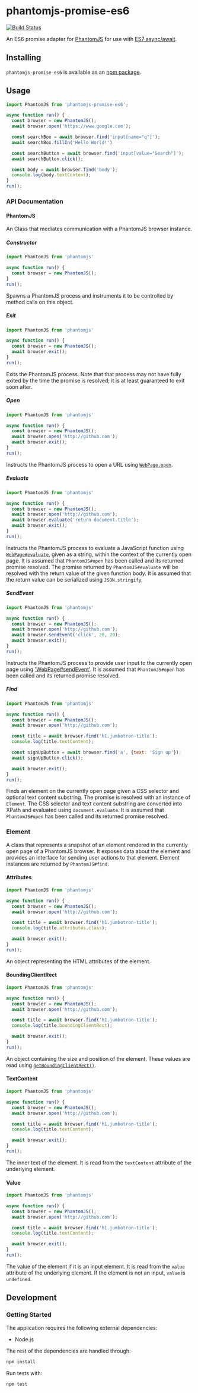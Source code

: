 # phantomjs-promise-es6
[![Build Status](https://travis-ci.org/vinsonchuong/phantomjs-promise-es6.svg?branch=master)](https://travis-ci.org/vinsonchuong/phantomjs-promise-es6)

An ES6 promise adapter for [PhantomJS](http://phantomjs.org/) for use with
[ES7 async/await](https://github.com/lukehoban/ecmascript-asyncawait).

## Installing
`phantomjs-promise-es6` is available as an
[npm package](https://www.npmjs.com/package/phantomjs-promise-es6).

## Usage
```js
import PhantomJS from 'phantomjs-promise-es6';

async function run() {
  const browser = new PhantomJS();
  await browser.open('https://www.google.com');

  const searchBox = await browser.find('input[name="q"]');
  await searchBox.fillIn('Hello World!')

  const searchButton = await browser.find('input[value="Search"]');
  await searchButton.click();

  const body = await browser.find('body');
  console.log(body.textContent);
}
run();
```

### API Documentation
#### PhantomJS
An Class that mediates communication with a PhantomJS browser instance.

##### Constructor
```js
import PhantomJS from 'phantomjs'

async function run() {
  const browser = new PhantomJS();
}
run();
```
Spawns a PhantomJS process and instruments it to be controlled by method calls
on this object.

##### Exit
```js
import PhantomJS from 'phantomjs'

async function run() {
  const browser = new PhantomJS();
  await browser.exit();
}
run();
```
Exits the PhantomJS process. Note that that process may not have fully exited
by the time the promise is resolved; it is at least guaranteed to exit soon
after.

##### Open
```js
import PhantomJS from 'phantomjs'

async function run() {
  const browser = new PhantomJS();
  await browser.open('http://github.com');
  await browser.exit();
}
run();
```
Instructs the PhantomJS process to open a URL using
[`WebPage.open`](http://phantomjs.org/api/webpage/method/open.html).

##### Evaluate
```js
import PhantomJS from 'phantomjs'

async function run() {
  const browser = new PhantomJS();
  await browser.open('http://github.com');
  await browser.evaluate('return document.title');
  await browser.exit();
}
run();
```
Instructs the PhantomJS process to evaluate a JavaScript function using
[`WebPage#evaluate`](http://phantomjs.org/api/webpage/method/evaluate.html),
given as a string, within the context of the currently open page. It is assumed
that `PhantomJS#open` has been called and its returned promise resolved. The
promise returned by `PhantomJS#evaluate` will be resolved with the return value
of the given function body. It is assumed that the return value can be
serialized using `JSON.stringify`.

##### SendEvent
```js
import PhantomJS from 'phantomjs'

async function run() {
  const browser = new PhantomJS();
  await browser.open('http://github.com');
  await browser.sendEvent('click', 20, 20);
  await browser.exit();
}
run();
```
Instructs the PhantomJS process to provide user input to the currently open
page using
['WebPage#sendEvent'](http://phantomjs.org/api/webpage/method/send-event.html).
It is assumed that `PhantomJS#open` has been called and its returned promise
resolved.

##### Find
```js
import PhantomJS from 'phantomjs'

async function run() {
  const browser = new PhantomJS();
  await browser.open('http://github.com');

  const title = await browser.find('h1.jumbotron-title');
  console.log(title.textContent);

  const signUpButton = await browser.find('a', {text: 'Sign up'});
  await signUpButton.click();

  await browser.exit();
}
run();
```
Finds an element on the currently open page given a CSS selector and optional
text content substring. The promise is resolved with an instance of `Element`.
The CSS selector and text content substring are converted into XPath and
evaluated using `document.evaluate`. It is assumed that `PhantomJS#open` has
been called and its returned promise resolved.

### Element
A class that represents a snapshot of an element rendered in the currently open
page of a PhantomJS browser. It exposes data about the element and provides an
interface for sending user actions to that element. Element instances are
returned by `PhantomJS#find`.

#### Attributes
```js
import PhantomJS from 'phantomjs'

async function run() {
  const browser = new PhantomJS();
  await browser.open('http://github.com');

  const title = await browser.find('h1.jumbotron-title');
  console.log(title.attributes.class);

  await browser.exit();
}
run();
```
An object representing the HTML attributes of the element.

#### BoundingClientRect
```js
import PhantomJS from 'phantomjs'

async function run() {
  const browser = new PhantomJS();
  await browser.open('http://github.com');

  const title = await browser.find('h1.jumbotron-title');
  console.log(title.boundingClientRect);

  await browser.exit();
}
run();
```
An object containing the size and position of the element. These values are
read using
[`getBoundingClientRect()`](https://developer.mozilla.org/en-US/docs/Web/API/Element/getBoundingClientRect).

#### TextContent
```js
import PhantomJS from 'phantomjs'

async function run() {
  const browser = new PhantomJS();
  await browser.open('http://github.com');

  const title = await browser.find('h1.jumbotron-title');
  console.log(title.textContent);

  await browser.exit();
}
run();
```
The inner text of the element. It is read from the `textContent` attribute of
the underlying element.

#### Value
```js
import PhantomJS from 'phantomjs'

async function run() {
  const browser = new PhantomJS();
  await browser.open('http://github.com');

  const title = await browser.find('h1.jumbotron-title');
  console.log(title.textContent);

  await browser.exit();
}
run();
```
The value of the element if it is an input element. It is read from the `value`
attribute of the underlying element. If the element is not an input, `value` is
`undefined`.

## Development
### Getting Started
The application requires the following external dependencies:
* Node.js

The rest of the dependencies are handled through:
```bash
npm install
```

Run tests with:
```bash
npm test
```
